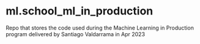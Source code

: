 # ml.school_ml_in_production
Repo that stores the code used during the Machine Learning in Production program delivered by Santiago Valdarrama in Apr 2023

